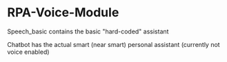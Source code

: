 # RPA-Voice-Module

Speech_basic contains the basic "hard-coded" assistant

Chatbot has the actual smart (near smart) personal assistant (currently not voice enabled)


